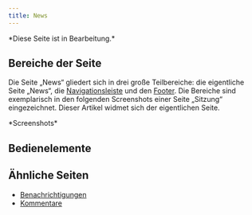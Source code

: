 ```yaml
---
title: News
---
```

\*Diese Seite ist in Bearbeitung.\*

## Bereiche der Seite
Die Seite „News“ gliedert sich in drei große Teilbereiche: die eigentliche Seite „News“, die [Navigationsleiste](nav-bar-details.md) und den [Footer](footer.md). Die Bereiche sind exemplarisch in den folgenden Screenshots einer Seite „Sitzung“ eingezeichnet. Dieser Artikel widmet sich der eigentlichen Seite.

\*Screenshots\*

## Bedienelemente

## Ähnliche Seiten
* [Benachrichtigungen](notifications.md)
* [Kommentare](comments.md)
